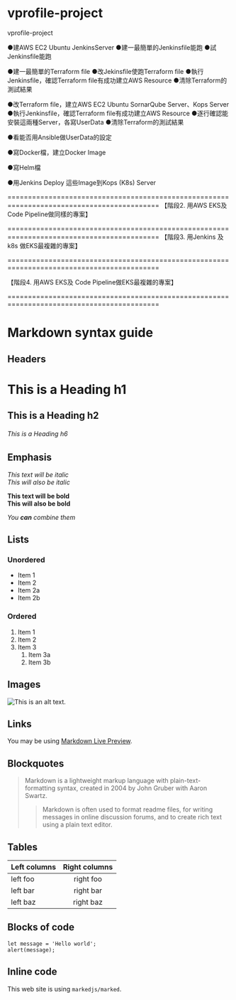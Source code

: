 # vprofile-project
vprofile-project

●建AWS EC2 Ubuntu JenkinsServer
●建一最簡單的Jenkinsfile能跑
●試Jenkinsfile能跑

●建一最簡單的Terraform file
●改Jekinsfile使跑Terraform file
●執行Jenkinsfile，確認Terraform file有成功建立AWS Resource
●清除Terraform的測試結果

●改Terraform file，建立AWS EC2 Ubuntu SornarQube Server、Kops Server
●執行Jenkinsfile，確認Terraform file有成功建立AWS Resource
●逐行確認能安裝這兩種Server，各寫UserData
●清除Terraform的測試結果

●看能否用Ansible做UserData的設定

●寫Docker檔，建立Docker Image

●寫Helm檔

●用Jenkins Deploy 這些Image到Kops (K8s) Server

===========================================================================================
【階段2. 用AWS EKS及 Code Pipeline做同樣的專案】



===========================================================================================
【階段3. 用Jenkins 及 k8s 做EKS最複雜的專案】

===========================================================================================

【階段4. 用AWS EKS及 Code Pipeline做EKS最複雜的專案】


===========================================================================================
# Markdown syntax guide

## Headers

# This is a Heading h1
## This is a Heading h2
###### This is a Heading h6

## Emphasis

*This text will be italic*  
_This will also be italic_

**This text will be bold**  
__This will also be bold__

_You **can** combine them_

## Lists

### Unordered

* Item 1
* Item 2
* Item 2a
* Item 2b

### Ordered

1. Item 1
2. Item 2
3. Item 3
    1. Item 3a
    2. Item 3b

## Images

![This is an alt text.](/image/sample.webp "This is a sample image.")

## Links

You may be using [Markdown Live Preview](https://markdownlivepreview.com/).

## Blockquotes

> Markdown is a lightweight markup language with plain-text-formatting syntax, created in 2004 by John Gruber with Aaron Swartz.
>
>> Markdown is often used to format readme files, for writing messages in online discussion forums, and to create rich text using a plain text editor.

## Tables

| Left columns  | Right columns |
| ------------- |:-------------:|
| left foo      | right foo     |
| left bar      | right bar     |
| left baz      | right baz     |

## Blocks of code

```
let message = 'Hello world';
alert(message);
```

## Inline code

This web site is using `markedjs/marked`.



